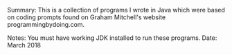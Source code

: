 Summary: This is a collection of programs I wrote in Java which were based on coding prompts found on Graham Mitchell's website programmingbydoing.com.

Notes: You must have working JDK installed to run these programs. 
Date: March 2018
